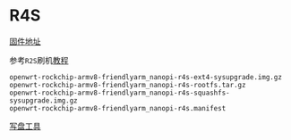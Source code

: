 # R4S



[固件地址](https://github.com/DHDAXCW/NanoPi-R4S-2021)



参考`R2S`刷机[教程](https://www.youtube.com/watch?v=ZCmbbnIBD78)

```
openwrt-rockchip-armv8-friendlyarm_nanopi-r4s-ext4-sysupgrade.img.gz
openwrt-rockchip-armv8-friendlyarm_nanopi-r4s-rootfs.tar.gz
openwrt-rockchip-armv8-friendlyarm_nanopi-r4s-squashfs-sysupgrade.img.gz
openwrt-rockchip-armv8-friendlyarm_nanopi-r4s.manifest
```



[写盘工具](https://www.balena.io/etcher/)

